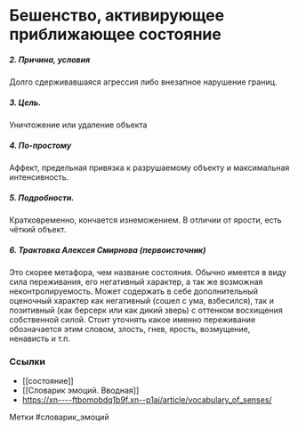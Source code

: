 #  Бешенство, активирующее приближающее состояние

##### 2. Причина, условия
Долго сдерживавшаяся агрессия либо внезапное нарушение границ.

##### 3. Цель.
Уничтожение или удаление объекта

##### 4. По-простому
Аффект, предельная привязка к разрушаемому объекту и максимальная интенсивность.

##### 5. Подробности.
Кратковременно, кончается изнеможением. В отличии от ярости, есть чёткий объект.

##### 6. Трактовка Алексея Смирнова (первоисточник)
Это скорее метафора, чем название состояния. Обычно имеется в виду сила переживания, его негативный характер, а так же возможная неконтролируемость. Может содержать в себе дополнительный оценочный характер как негативный (сошел с ума, взбесился), так и позитивный (как берсерк или как дикий зверь) с оттенком восхищения собственной силой. Стоит уточнять какое именно переживание обозначается этим словом, злость, гнев, ярость, возмущение, ненависть и т.п.


### Ссылки
- [[состояние]]
- [[Словарик эмоций. Вводная]]
- https://xn----ftbomobdq1b9f.xn--p1ai/article/vocabulary_of_senses/



Метки #словарик_эмоций 

